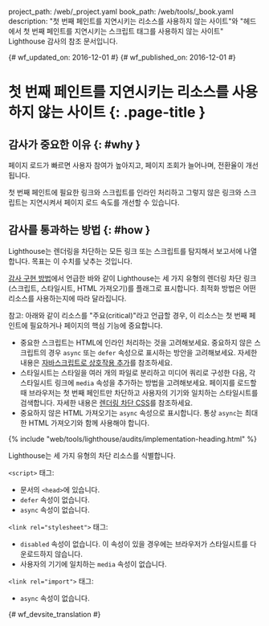project_path: /web/_project.yaml
book_path: /web/tools/_book.yaml
description: "첫 번째 페인트를 지연시키는 리소스를 사용하지 않는 사이트"와 "헤드에서 첫 번째 페인트를 지연시키는 스크립트 태그를 사용하지 않는 사이트" Lighthouse 감사의 참조 문서입니다.

{# wf_updated_on: 2016-12-01 #}
{# wf_published_on: 2016-12-01 #}

# 첫 번째 페인트를 지연시키는 리소스를 사용하지 않는 사이트 {: .page-title }

## 감사가 중요한 이유 {: #why }

페이지 로드가 빠르면 사용자 참여가 높아지고, 페이지 조회가 늘어나며,
전환율이 개선됩니다.

첫 번째 페인트에 필요한 링크와 스크립트를
인라인 처리하고 그렇지 않은 링크와 스크립트는 지연시켜서 페이지 로드 속도를 개선할 수 있습니다.

## 감사를 통과하는 방법 {: #how }

Lighthouse는 렌더링을 차단하는 모든 링크 또는 스크립트를 탐지해서
보고서에 나열합니다. 목표는 이 수치를 낮추는 것입니다.

[감사 구현 방법](#implementation)에서 언급한 바와 같이 Lighthouse는
세 가지 유형의 렌더링 차단 링크(스크립트, 스타일시트, HTML
가져오기)를 플래그로 표시합니다. 최적화 방법은 어떤 리소스를 사용하는지에 따라 달라집니다.

참고: 아래와 같이 리소스를 "주요(critical)"라고 언급할 경우,
이 리소스는 첫 번째 페인트에 필요하거나 페이지의 핵심 기능에
중요합니다.

* 중요한 스크립트는 HTML에 인라인 처리하는 것을 고려해보세요. 중요하지 않은
스크립트의 경우 `async` 또는 `defer` 속성으로 표시하는 방안을 고려해보세요.
  자세한 내용은 [자바스크립트로 상호작용 추가][js]를 참조하세요.
* 스타일시트는 스타일을 여러 개의 파일로 분리하고
미디어 쿼리로 구성한 다음, 각 스타일시트 링크에 `media` 속성을
추가하는 방법을 고려해보세요. 페이지를 로드할 때 브라우저는
첫 번째 페인트만 차단하고 사용자의 기기와 일치하는 스타일시트를 검색합니다. 자세한 내용은 
[렌더링 차단 CSS][css]를 참조하세요.
* 중요하지 않은 HTML 가져오기는 `async` 속성으로 표시합니다. 통상
`async`는 최대한 HTML 가져오기와 함께 사용해야 합니다.

[js]: /web/fundamentals/performance/critical-rendering-path/adding-interactivity-with-javascript
[css]: /web/fundamentals/performance/critical-rendering-path/render-blocking-css

{% include "web/tools/lighthouse/audits/implementation-heading.html" %}

Lighthouse는 세 가지 유형의 차단 리소스를 식별합니다.

`<script>` 태그:

* 문서의 `<head>`에 있습니다.
* `defer` 속성이 없습니다.
* `async` 속성이 없습니다.

`<link rel="stylesheet">` 태그:

* `disabled` 속성이 없습니다. 이 속성이 있을 경우에는
브라우저가 스타일시트를 다운로드하지 않습니다.
* 사용자의 기기에 일치하는 `media` 속성이 없습니다.

`<link rel="import">` 태그:

* `async` 속성이 없습니다.


{# wf_devsite_translation #}

